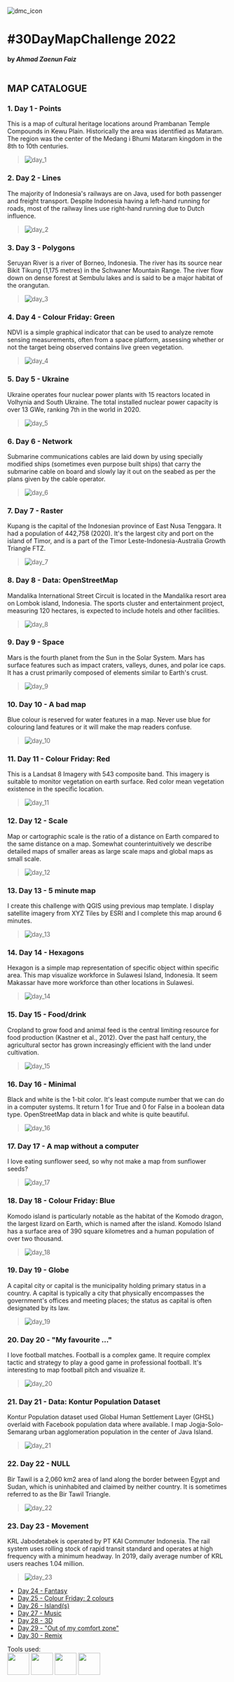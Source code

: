 ![dmc_icon](../miscellaneous/banner2022.png)
# #30DayMapChallenge 2022
#### by **_Ahmad Zaenun Faiz_** <br><br>

## MAP CATALOGUE <br>
###  <b>1. Day 1 - Points</b>
This is a map of cultural heritage locations around Prambanan Temple Compounds in Kewu Plain. Historically the area was identified as Mataram. The region was the center of the Medang i Bhumi Mataram kingdom in the 8th to 10th centuries.<br>
> ![day_1](./1_day1-points/Day%201%20-%20Points%20(Candi%20Prambanan).png)

### <b>2. Day 2 - Lines</b>
The majority of Indonesia's railways are on Java, used for both passenger and freight transport. Despite Indonesia having a left-hand running for roads, most of the railway lines use right-hand running due to Dutch influence. 
> ![day_2](./2_day2-lines/Day%202%20-%20Lines%20(Kereta%20Api).png)

### <b>3. Day 3 - Polygons</b>
Seruyan River is a river of Borneo, Indonesia. The river has its source near Bikit Tikung (1,175 metres) in the Schwaner Mountain Range. The river flow down on dense forest at Sembulu lakes and is said to be a major habitat of the orangutan.
> ![day_3](./3_day3-polygons/Day%203%20-%20Polygons%20(Seruyan).png)

### <b>4. Day 4 - Colour Friday: Green</b>
NDVI is a simple graphical indicator that can be used to analyze remote sensing measurements, often from a space platform, assessing whether or not the target being observed contains live green vegetation.
> ![day_4](./4_day4-green/Day%204%20-%20Green%20(NDVI).png)

### <b>5. Day 5 - Ukraine</b>
Ukraine operates four nuclear power plants with 15 reactors located in Volhynia and South Ukraine. The total installed nuclear power capacity is over 13 GWe, ranking 7th in the world in 2020.
> ![day_5](./5_day5-ukraine/Day%205%20-%20Ukraine%20(Nuclear%20Power).png)

### <b>6. Day 6 - Network</b>
Submarine communications cables are laid down by using specially modified ships (sometimes even purpose built ships) that carry the submarine cable on board and slowly lay it out on the seabed as per the plans given by the cable operator.
> ![day_6](./6_day6-network/Day%206%20-%20Network%20(kabel).png)

### <b>7. Day 7 - Raster</b>
Kupang is the capital of the Indonesian province of East Nusa Tenggara. It had a population of 442,758 (2020). It's the largest city and port on the island of Timor, and is a part of the Timor Leste-Indonesia-Australia Growth Triangle FTZ.
> ![day_7](./7_day7-raster/Day%207%20-%20Raster%20(kupang).png)

### <b>8. Day 8 - Data: OpenStreetMap</b>
Mandalika International Street Circuit is located in the Mandalika resort area on Lombok island, Indonesia. The sports cluster and entertainment project, measuring 120 hectares, is expected to include hotels and other facilities.
> ![day_8](./8_day8-openstreetmap/Day%208%20-%20OpenStreetMap%20(Mandalika).png)

### <b>9. Day 9 - Space</b>
Mars is the fourth planet from the Sun in the Solar System. Mars has surface features such as impact craters, valleys, dunes, and polar ice caps. It has a crust primarily composed of elements similar to Earth's crust.
> ![day_9](./9_day9-space/Day%209%20-%20Space%20(Mars).png)

### <b>10. Day 10 - A bad map</b>
Blue colour is reserved for water features in a map. Never use blue for colouring land features or it will make the map readers confuse.
> ![day_10](./10_day10-a-bad-map/Day%2010%20-%20A%20bad%20map%20(Kedung%20Ombo).png)

### <b>11. Day 11 - Colour Friday: Red</b>
This is a Landsat 8 Imagery with 543 composite band. This imagery is suitable to monitor vegetation on earth surface. Red color mean vegetation existence in the specific location.
> ![day_11](./11_day11-red/Day%2011%20-%20Red%20(Temanggung).png)

### <b>12. Day 12 - Scale</b>
Map or cartographic scale is the ratio of a distance on Earth compared to the same distance on a map. Somewhat counterintuitively we describe detailed maps of smaller areas as large scale maps and global maps as small scale.
> ![day_12](./12_day12-scale/Day%2012%20-%20Scale%20(Bukittinggi).png)

### <b>13. Day 13 - 5 minute map</b>
I create this challenge with QGIS using previous map template. I display satellite imagery from XYZ Tiles by ESRI and I complete this map around 6 minutes.
> ![day_13](./13_day13-5-minute-map/Day%2013%20-%205%20minute%20map.png)

### <b>14. Day 14 - Hexagons</b>
Hexagon is a simple map representation of specific object within specific area. This map visualize workforce in Sulawesi Island, Indonesia. It seem Makassar have more workforce than other locations in Sulawesi.
> ![day_14](./14_day14-hexagons/Day%2014%20-%20Hexagon%20(sulawesi).png)

### <b>15. Day 15 - Food/drink</b>
Cropland to grow food and animal feed is the central limiting resource for food production (Kastner et al., 2012). Over the past half century, the agricultural sector has grown increasingly efficient with the land under cultivation.
> ![day_15](./15_day15-food-or-drink/Day%2015%20-%20Food%20%26%20drink%20(cropland).png)

### <b>16. Day 16 - Minimal</b>
Black and white is the 1-bit color. It's least compute number that we can do in a computer systems. It return 1 for True and 0 for False in a boolean data type. OpenStreetMap data in black and white is quite beautiful.
> ![day_16](./16_day16-minimal/Day%2016%20-%20Minimal%20(temanggung).png)

### <b>17. Day 17 - A map without a computer</b>
I love eating sunflower seed, so why not make a map from sunflower seeds?
> ![day_17](./17_day17-a-map-without-computer/Day%2017%20-%20A%20map%20without%20a%20computer.jpg)

### <b>18. Day 18 - Colour Friday: Blue</b>
Komodo island is particularly notable as the habitat of the Komodo dragon, the largest lizard on Earth, which is named after the island. Komodo Island has a surface area of 390 square kilometres and a human population of over two thousand.
> ![day_18](./18_day18-blue/Day%2018%20-%20Blue%20(komodo).png)

### <b>19. Day 19 - Globe</b>
A capital city or capital is the municipality holding primary status in a country. A capital is typically a city that physically encompasses the government's offices and meeting places; the status as capital is often designated by its law.
> ![day_19](./19_day19-globe/Day%2019%20-%20Globe%20(ibukota).png)

### <b>20. Day 20 - "My favourite ..."</b>
I love football matches. Football is a complex game. It require complex tactic and strategy to play a good game in professional football. It's interesting to map football pitch and visualize it.
> ![day_20](./20_day20-my-favourite/UCL%20Final%202017-18.png)

### <b>21. Day 21 - Data: Kontur Population Dataset</b>
Kontur Population dataset used Global Human Settlement Layer (GHSL) overlaid with Facebook population data where available. I map Jogja-Solo-Semarang urban agglomeration population in the center of Java Island.
> ![day_21](./21_day21-kontur-population/Day%2021%20-%20Data%20Kontur%20Population%20Dataset.png)

### <b>22. Day 22 - NULL</b>
Bir Tawil is a 2,060 km2 area of land along the border between Egypt and Sudan, which is uninhabited and claimed by neither country. It is sometimes referred to as the Bir Tawil Triangle.
> ![day_22](./22_day22-null/Day%2022%20-%20NULL%20(bir%20tawil).png)

### <b>23. Day 23 - Movement</b>
KRL Jabodetabek is operated by PT KAI Commuter Indonesia. The rail system uses rolling stock of rapid transit standard and operates at high frequency with a minimum headway. In 2019, daily average number of KRL users reaches 1.04 million.
> ![day_23](./23_day23-movement/output_video/KRL.gif)


* [Day 24 - Fantasy]()
* [Day 25 - Colour Friday: 2 colours]()
* [Day 26 - Island(s)]()
* [Day 27 - Music]()
* [Day 28 - 3D]()
* [Day 29 - "Out of my comfort zone"]()
* [Day 30 - Remix]()

Tools used:<br>
<a href='https://qgis.org/en/site/'><img src='../miscellaneous/qgis-logo.png' style='height:50px'></a>
<a href='https://earthengine.google.com/'><img src='../miscellaneous/earthengine_logo.png' style='height:50px'></a>
<a href='https://geopandas.org/en/stable/'><img src='../miscellaneous/geopandas_logo.png' style='height:50px'></a>
<a href='https://matplotlib.org/'><img src='../miscellaneous/logo_matplotlib.png' style='height:50px'></a>
